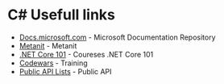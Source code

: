 # C# Usefull links 

- [Docs.microsoft.com](https://docs.microsoft.com/ru-ru/dotnet) - Microsoft Documentation Repository
- [Metanit](https://metanit.com/sharp) - Metanit
- [.NET Core 101](https://www.youtube.com/channel/UCvtT19MZW8dq5Wwfu6B0oxw/playlists) - Coureses  .NET Core 101
- [Codewars](https://www.codewars.com) - Training
- [Public API Lists](https://github.com/public-api-lists/public-api-lists) - Public API
